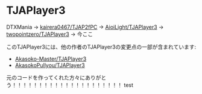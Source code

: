 ﻿<!-- omit in toc -->
# TJAPlayer3
DTXMania → [kairera0467/TJAP2fPC](https://github.com/kairera0467/TJAP2fPC) → [AioiLight/TJAPlayer3](https://github.com/AioiLight/TJAPlayer3) → [twopointzero/TJAPlayer3](https://github.com/twopointzero/TJAPlayer3) → 今ここ

このTJAPlayer3には、他の作者のTJAPlayer3の変更点の一部が含まれています:
- [Akasoko-Master/TJAPlayer3](https://github.com/Akasoko-Master/TJAPlayer3)
- [AkasokoPullyou/TJAPlayer3](https://github.com/AkasokoPullyou/TJAPlayer3)

元のコードを作ってくれた方々にありがとう！！！！！！！！！！！！！！！！！！！！！
test

